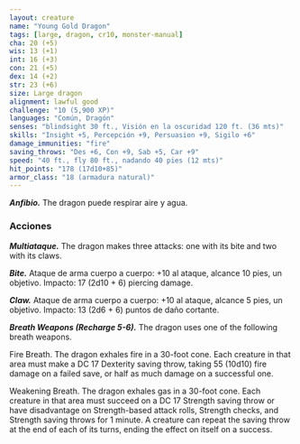 ```yaml
---
layout: creature
name: "Young Gold Dragon"
tags: [large, dragon, cr10, monster-manual]
cha: 20 (+5)
wis: 13 (+1)
int: 16 (+3)
con: 21 (+5)
dex: 14 (+2)
str: 23 (+6)
size: Large dragon
alignment: lawful good
challenge: "10 (5,900 XP)"
languages: "Común, Dragón"
senses: "blindsight 30 ft., Visión en la oscuridad 120 ft. (36 mts)"
skills: "Insight +5, Percepción +9, Persuasion +9, Sigilo +6"
damage_immunities: "fire"
saving_throws: "Des +6, Con +9, Sab +5, Car +9"
speed: "40 ft., fly 80 ft., nadando 40 pies (12 mts)"
hit_points: "178 (17d10+85)"
armor_class: "18 (armadura natural)"
---
```


***Anfibio.*** The dragon puede respirar aire y agua.

### Acciones

***Multiataque.*** The dragon makes three attacks: one with its bite and two with its claws.

***Bite.*** Ataque de arma cuerpo a cuerpo: +10 al ataque, alcance 10 pies, un objetivo. Impacto: 17 (2d10 + 6) piercing damage.

***Claw.*** Ataque de arma cuerpo a cuerpo: +10 al ataque, alcance 5 pies, un objetivo. Impacto: 13 (2d6 + 6) puntos de daño cortante.

***Breath Weapons (Recharge 5-6).*** The dragon uses one of the following breath weapons.

Fire Breath. The dragon exhales fire in a 30-foot cone. Each creature in that area must make a DC 17 Dexterity saving throw, taking 55 (10d10) fire damage on a failed save, or half as much damage on a successful one.

Weakening Breath. The dragon exhales gas in a 30-foot cone. Each creature in that area must succeed on a DC 17 Strength saving throw or have disadvantage on Strength-based attack rolls, Strength checks, and Strength saving throws for 1 minute. A creature can repeat the saving throw at the end of each of its turns, ending the effect on itself on a success.